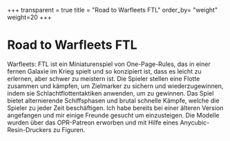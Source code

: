+++
transparent = true
title = "Road to Warfleets FTL"
order_by= "weight"
weight=20
+++

# Road to Warfleets FTL

Warfleets: FTL ist ein Miniaturenspiel von One-Page-Rules, das in einer fernen Galaxie im Krieg spielt und so konzipiert ist, dass es leicht zu erlernen, aber schwer zu meistern ist.
Die Spieler stellen eine Flotte zusammen und kämpfen, um Zielmarker zu sichern und wiederzugewinnen, indem sie Schlachtflottentaktiken anwenden, um zu gewinnen. Das Spiel bietet alternierende Schiffsphasen und brutal schnelle Kämpfe, welche die Spieler zu jeder Zeit beschäftigen.
Ich habe bereits bei einer älteren Version angefangen und mir einige Freunde gesucht um einzusteigen. Die Modelle wurden über das OPR-Patreon erworben und mit Hilfe eines Anycubic-Resin-Druckers zu Figuren.